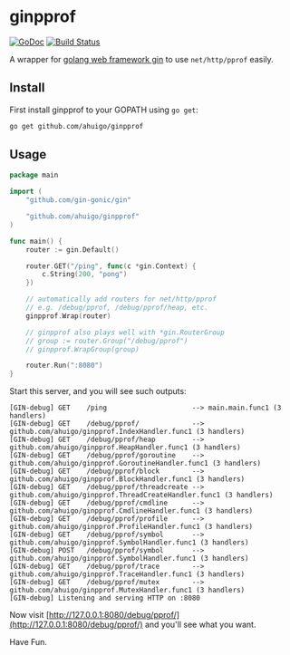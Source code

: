 # ginpprof

[![GoDoc](https://godoc.org/github.com/ahuigo/ginpprof?status.svg)](https://godoc.org/github.com/ahuigo/ginpprof)
[![Build
Status](https://travis-ci.org/ahuigo/ginpprof.svg?branch=master)](https://travis-ci.org/ahuigo/ginpprof)

A wrapper for [golang web framework gin](https://github.com/gin-gonic/gin) to
use `net/http/pprof` easily.

## Install

First install ginpprof to your GOPATH using `go get`:

```sh
go get github.com/ahuigo/ginpprof
```

## Usage

```go
package main

import (
	"github.com/gin-gonic/gin"

	"github.com/ahuigo/ginpprof"
)

func main() {
	router := gin.Default()

	router.GET("/ping", func(c *gin.Context) {
		c.String(200, "pong")
	})

	// automatically add routers for net/http/pprof
	// e.g. /debug/pprof, /debug/pprof/heap, etc.
	ginpprof.Wrap(router)

	// ginpprof also plays well with *gin.RouterGroup
	// group := router.Group("/debug/pprof")
	// ginpprof.WrapGroup(group)

	router.Run(":8080")
}
```

Start this server, and you will see such outputs:

```text
[GIN-debug] GET    /ping                     --> main.main.func1 (3 handlers)
[GIN-debug] GET    /debug/pprof/             --> github.com/ahuigo/ginpprof.IndexHandler.func1 (3 handlers)
[GIN-debug] GET    /debug/pprof/heap         --> github.com/ahuigo/ginpprof.HeapHandler.func1 (3 handlers)
[GIN-debug] GET    /debug/pprof/goroutine    --> github.com/ahuigo/ginpprof.GoroutineHandler.func1 (3 handlers)
[GIN-debug] GET    /debug/pprof/block        --> github.com/ahuigo/ginpprof.BlockHandler.func1 (3 handlers)
[GIN-debug] GET    /debug/pprof/threadcreate --> github.com/ahuigo/ginpprof.ThreadCreateHandler.func1 (3 handlers)
[GIN-debug] GET    /debug/pprof/cmdline      --> github.com/ahuigo/ginpprof.CmdlineHandler.func1 (3 handlers)
[GIN-debug] GET    /debug/pprof/profile      --> github.com/ahuigo/ginpprof.ProfileHandler.func1 (3 handlers)
[GIN-debug] GET    /debug/pprof/symbol       --> github.com/ahuigo/ginpprof.SymbolHandler.func1 (3 handlers)
[GIN-debug] POST   /debug/pprof/symbol       --> github.com/ahuigo/ginpprof.SymbolHandler.func1 (3 handlers)
[GIN-debug] GET    /debug/pprof/trace        --> github.com/ahuigo/ginpprof.TraceHandler.func1 (3 handlers)
[GIN-debug] GET    /debug/pprof/mutex        --> github.com/ahuigo/ginpprof.MutexHandler.func1 (3 handlers)
[GIN-debug] Listening and serving HTTP on :8080
```

Now visit
[http://127.0.0.1:8080/debug/pprof/](http://127.0.0.1:8080/debug/pprof/) and
you'll see what you want.

Have Fun.
